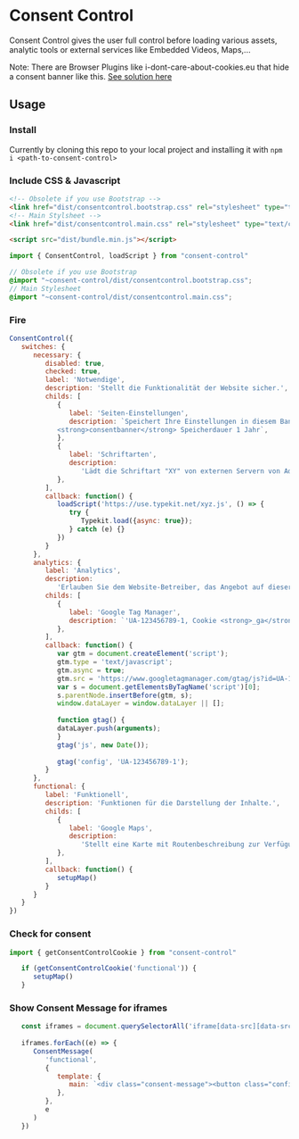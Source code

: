 # Consent Control

Consent Control gives the user full control before loading various assets, analytic tools or external services like Embedded Videos, Maps,...

Note: There are Browser Plugins like i-dont-care-about-cookies.eu that hide a consent banner like this. <a href="#">See solution here</a></p>


## Usage

### Install
Currently by cloning this repo to your local project and installing it with `npm i <path-to-consent-control>`

### Include CSS & Javascript

```html
<!-- Obsolete if you use Bootstrap -->
<link href="dist/consentcontrol.bootstrap.css" rel="stylesheet" type="text/css" />
<!-- Main Stylsheet -->
<link href="dist/consentcontrol.main.css" rel="stylesheet" type="text/css" />

<script src="dist/bundle.min.js"></script>
```

```js
import { ConsentControl, loadScript } from "consent-control"
```

```scss
// Obsolete if you use Bootstrap
@import "~consent-control/dist/consentcontrol.bootstrap.css";
// Main Stylesheet
@import "~consent-control/dist/consentcontrol.main.css";
```

### Fire

```js
ConsentControl({
   switches: {
      necessary: {
         disabled: true,
         checked: true,
         label: 'Notwendige',
         description: 'Stellt die Funktionalität der Website sicher.',
         childs: [
            {
               label: 'Seiten-Einstellungen',
               description: `Speichert Ihre Einstellungen in diesem Banner, Cookie
            <strong>consentbanner</strong> Speicherdauer 1 Jahr`,
            },
            {
               label: 'Schriftarten',
               description:
                  'Lädt die Schriftart "XY" von externen Servern von Adobe Fonts / Typekit',
            },
         ],
         callback: function() {
            loadScript('https://use.typekit.net/xyz.js', () => {
               try {
                  Typekit.load({async: true});
               } catch (e) {}
            })
         }
      },
      analytics: {
         label: 'Analytics',
         description:
            'Erlauben Sie dem Website-Betreiber, das Angebot auf dieser Webseite zu bewerten und zu verbessern.',
         childs: [
            {
               label: 'Google Tag Manager',
               description: `'UA-123456789-1, Cookie <strong>_ga</strong> Speicherdauer 2 Jahre`,
            },
         ],
         callback: function() {
            var gtm = document.createElement('script');
            gtm.type = 'text/javascript';
            gtm.async = true;
            gtm.src = 'https://www.googletagmanager.com/gtag/js?id=UA-123456789-1';
            var s = document.getElementsByTagName('script')[0];
            s.parentNode.insertBefore(gtm, s);
            window.dataLayer = window.dataLayer || [];
         
            function gtag() {
            dataLayer.push(arguments);
            }
            gtag('js', new Date());
         
            gtag('config', 'UA-123456789-1');
         }
      },
      functional: {
         label: 'Funktionell',
         description: 'Funktionen für die Darstellung der Inhalte.',
         childs: [
            {
               label: 'Google Maps',
               description:
                  'Stellt eine Karte mit Routenbeschreibung zur Verfügung und lädt diese von externen Servern von Google.',
            },
         ],
         callback: function() {
            setupMap()
         }
      }
   }
})
```

### Check for consent
```js
import { getConsentControlCookie } from "consent-control"

   if (getConsentControlCookie('functional')) {
      setupMap()
   }
```

### Show Consent Message for iframes
```js
   const iframes = document.querySelectorAll('iframe[data-src][data-src-name="Vimeo"]')
   
   iframes.forEach((e) => {
      ConsentMessage(
         'functional',
         {
            template: {
               main: `<div class="consent-message"><button class="confirm play-button"></button><p>{message}</p></div>`,
            },
         },
         e
      )
   })
```